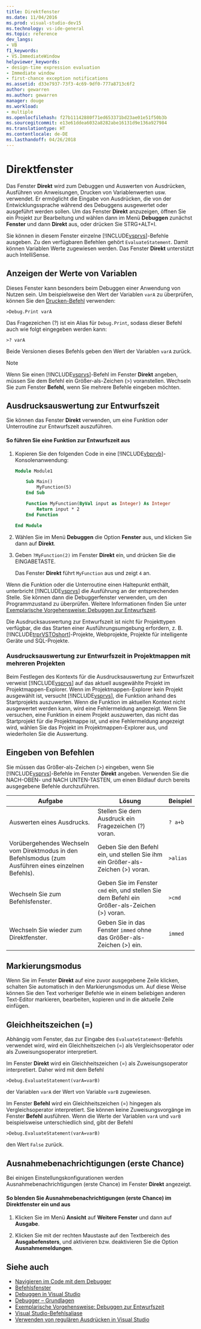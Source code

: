 ```yaml
---
title: Direktfenster
ms.date: 11/04/2016
ms.prod: visual-studio-dev15
ms.technology: vs-ide-general
ms.topic: reference
dev_langs:
- VB
f1_keywords:
- VS.ImmediateWindow
helpviewer_keywords:
- design-time expression evaluation
- Immediate window
- first-chance exception notifications
ms.assetid: d33e7937-73f3-4c69-9df0-777a8713c6f2
author: gewarren
ms.author: gewarren
manager: douge
ms.workload:
- multiple
ms.openlocfilehash: f27b11142880f71ed653371bd23ae01e51f50b3b
ms.sourcegitcommit: e13e61ddea6032a8282abe16131d9e136a927984
ms.translationtype: HT
ms.contentlocale: de-DE
ms.lasthandoff: 04/26/2018
---
```

# <a name="immediate-window"></a>Direktfenster
Das Fenster **Direkt** wird zum Debuggen und Auswerten von Ausdrücken, Ausführen von Anweisungen, Drucken von Variablenwerten usw. verwendet. Er ermöglicht die Eingabe von Ausdrücken, die von der Entwicklungssprache während des Debuggens ausgewertet oder ausgeführt werden sollen. Um das Fenster **Direkt** anzuzeigen, öffnen Sie ein Projekt zur Bearbeitung und wählen dann im Menü **Debuggen** zunächst **Fenster** und dann **Direkt** aus, oder drücken Sie STRG+ALT+I.

 Sie können in diesem Fenster einzelne [!INCLUDE[vsprvs](../../code-quality/includes/vsprvs_md.md)]-Befehle ausgeben. Zu den verfügbaren Befehlen gehört `EvaluateStatement`. Damit können Variablen Werte zugewiesen werden. Das Fenster **Direkt** unterstützt auch IntelliSense.

## <a name="displaying-the-values-of-variables"></a>Anzeigen der Werte von Variablen
 Dieses Fenster kann besonders beim Debuggen einer Anwendung von Nutzen sein. Um beispielsweise den Wert der Variablen `varA` zu überprüfen, können Sie den [Drucken-Befehl](../../ide/reference/print-command.md) verwenden:

```
>Debug.Print varA
```

 Das Fragezeichen (?) ist ein Alias für `Debug.Print`, sodass dieser Befehl auch wie folgt eingegeben werden kann:

```
>? varA
```

 Beide Versionen dieses Befehls geben den Wert der Variablen `varA` zurück.

> [!NOTE]
> Wenn Sie einen [!INCLUDE[vsprvs](../../code-quality/includes/vsprvs_md.md)]-Befehl im Fenster **Direkt** angeben, müssen Sie dem Befehl ein Größer-als-Zeichen (>) voranstellen. Wechseln Sie zum Fenster **Befehl**, wenn Sie mehrere Befehle eingeben möchten.


## <a name="design-time-expression-evaluation"></a>Ausdrucksauswertung zur Entwurfszeit
 Sie können das Fenster **Direkt** verwenden, um eine Funktion oder Unterroutine zur Entwurfszeit auszuführen.

#### <a name="to-execute-a-function-at-design-time"></a>So führen Sie eine Funktion zur Entwurfszeit aus

1.  Kopieren Sie den folgenden Code in eine [!INCLUDE[vbprvb](../../code-quality/includes/vbprvb_md.md)]-Konsolenanwendung:

    ```vb
    Module Module1

        Sub Main()
            MyFunction(5)
        End Sub

        Function MyFunction(ByVal input as Integer) As Integer
            Return input * 2
        End Function

    End Module
    ```

2.  Wählen Sie im Menü **Debuggen** die Option **Fenster** aus, und klicken Sie dann auf **Direkt**.

3.  Geben `?MyFunction(2)` im Fenster **Direkt** ein, und drücken Sie die EINGABETASTE.

     Das Fenster **Direkt** führt `MyFunction` aus und zeigt `4` an.

Wenn die Funktion oder die Unterroutine einen Haltepunkt enthält, unterbricht [!INCLUDE[vsprvs](../../code-quality/includes/vsprvs_md.md)] die Ausführung an der entsprechenden Stelle. Sie können dann die Debuggerfenster verwenden, um den Programmzustand zu überprüfen. Weitere Informationen finden Sie unter [Exemplarische Vorgehensweise: Debuggen zur Entwurfszeit](../../debugger/walkthrough-debugging-at-design-time.md).

Die Ausdrucksauswertung zur Entwurfszeit ist nicht für Projekttypen verfügbar, die das Starten einer Ausführungsumgebung erfordern, z. B. [!INCLUDE[trprVSTOshort](../../ide/reference/includes/trprvstoshort_md.md)]-Projekte, Webprojekte, Projekte für intelligente Geräte und SQL-Projekte.

### <a name="design-time-expression-evaluation-in-multi-project-solutions"></a>Ausdrucksauswertung zur Entwurfszeit in Projektmappen mit mehreren Projekten
 Beim Festlegen des Kontexts für die Ausdrucksauswertung zur Entwurfszeit verweist [!INCLUDE[vsprvs](../../code-quality/includes/vsprvs_md.md)] auf das aktuell ausgewählte Projekt im Projektmappen-Explorer. Wenn im Projektmappen-Explorer kein Projekt ausgewählt ist, versucht [!INCLUDE[vsprvs](../../code-quality/includes/vsprvs_md.md)], die Funktion anhand des Startprojekts auszuwerten. Wenn die Funktion im aktuellen Kontext nicht ausgewertet werden kann, wird eine Fehlermeldung angezeigt. Wenn Sie versuchen, eine Funktion in einem Projekt auszuwerten, das nicht das Startprojekt für die Projektmappe ist, und eine Fehlermeldung angezeigt wird, wählen Sie das Projekt im Projektmappen-Explorer aus, und wiederholen Sie die Auswertung.

## <a name="entering-commands"></a>Eingeben von Befehlen
 Sie müssen das Größer-als-Zeichen (>) eingeben, wenn Sie [!INCLUDE[vsprvs](../../code-quality/includes/vsprvs_md.md)]-Befehle im Fenster **Direkt** angeben. Verwenden Sie die NACH-OBEN- und NACH UNTEN-TASTEN, um einen Bildlauf durch bereits ausgegebene Befehle durchzuführen.

|Aufgabe|Lösung|Beispiel|
|----------|--------------|-------------|
|Auswerten eines Ausdrucks.|Stellen Sie dem Ausdruck ein Fragezeichen (?) voran.|`? a+b`|
|Vorübergehendes Wechseln vom Direktmodus in den Befehlsmodus (zum Ausführen eines einzelnen Befehls).|Geben Sie den Befehl ein, und stellen Sie ihm ein Größer-als-Zeichen (>) voran.|`>alias`|
|Wechseln Sie zum Befehlsfenster.|Geben Sie im Fenster `cmd` ein, und stellen Sie dem Befehl ein Größer-als-Zeichen (>) voran.|`>cmd`|
|Wechseln Sie wieder zum Direktfenster.|Geben Sie in das Fenster `immed` ohne das Größer-als-Zeichen (>) ein.|`immed`|

## <a name="mark-mode"></a>Markierungsmodus
 Wenn Sie im Fenster **Direkt** auf eine zuvor ausgegebene Zeile klicken, schalten Sie automatisch in den Markierungsmodus um. Auf diese Weise können Sie den Text vorheriger Befehle wie in einem beliebigen anderen Text-Editor markieren, bearbeiten, kopieren und in die aktuelle Zeile einfügen.

## <a name="the-equals--sign"></a>Gleichheitszeichen (=)
 Abhängig vom Fenster, das zur Eingabe des `EvaluateStatement`-Befehls verwendet wird, wird ein Gleichheitszeichen (=) als Vergleichsoperator oder als Zuweisungsoperator interpretiert.

 Im Fenster **Direkt** wird ein Gleichheitszeichen (=) als Zuweisungsoperator interpretiert. Daher wird mit dem Befehl

```
>Debug.EvaluateStatement(varA=varB)
```

 der Variablen `varA` der Wert von Variable `varB` zugewiesen.

 Im Fenster **Befehl** wird ein Gleichheitszeichen (=) hingegen als Vergleichsoperator interpretiert. Sie können keine Zuweisungsvorgänge im Fenster **Befehl** ausführen. Wenn die Werte der Variablen `varA` und `varB` beispielsweise unterschiedlich sind, gibt der Befehl

```
>Debug.EvaluateStatement(varA=varB)
```

 den Wert `False` zurück.

## <a name="first-chance-exception-notifications"></a>Ausnahmebenachrichtigungen (erste Chance)
 Bei einigen Einstellungskonfigurationen werden Ausnahmebenachrichtigungen (erste Chance) im Fenster **Direkt** angezeigt.

#### <a name="to-toggle-first-chance-exception-notifications-in-the-immediate-window"></a>So blenden Sie Ausnahmebenachrichtigungen (erste Chance) im Direktfenster ein und aus

1.  Klicken Sie im Menü **Ansicht** auf **Weitere Fenster** und dann auf **Ausgabe**.

2.  Klicken Sie mit der rechten Maustaste auf den Textbereich des **Ausgabefensters**, und aktivieren bzw. deaktivieren Sie die Option **Ausnahmemeldungen**.

## <a name="see-also"></a>Siehe auch

- [Navigieren im Code mit dem Debugger](../../debugger/navigating-through-code-with-the-debugger.md)
- [Befehlsfenster](../../ide/reference/command-window.md)
- [Debuggen in Visual Studio](../../debugger/debugging-in-visual-studio.md)
- [Debugger – Grundlagen](../../debugger/debugger-basics.md)
- [Exemplarische Vorgehensweise: Debuggen zur Entwurfszeit](../../debugger/walkthrough-debugging-at-design-time.md)
- [Visual Studio-Befehlsaliase](../../ide/reference/visual-studio-command-aliases.md)
- [Verwenden von regulären Ausdrücken in Visual Studio](../../ide/using-regular-expressions-in-visual-studio.md)